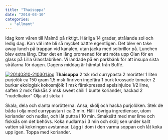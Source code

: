 ```yaml
---
title: "Thaisoppa"
date: "2014-03-10"
categories: 
  - "allmant"
---
```


Idag kom våren till Malmö på riktigt. Härliga 14 grader, strålande sol och ledig dag. Kan väl inte bli så mycket bättre egentligen. Det blev en take away lunch på trappan vid kanalen, utan jacka med solbrillor på. Lunchen blev extra lång. Efter det en lång promenad för att möta upp Olan för en glass på Lilla Glassfabriken. Vi landade på en parkbänk för att insupa sista strålarna för dagen. Dagens middag är hämtat från Buffé.  
  
[![20140310-210301.jpg](/static/img/20140310-210301.jpg)](http://import.local/wp-content/uploads/2014/03/20140310-210301.jpg) **Thaisoppa** 2 tsk röd currypasta 2 morötter 1 liten purjolök ca 150 gram 1,5 msk finriven ingefära 1 burk krossade tomater 2 burkar ekologisk kokosmjölk 1 msk färskpressad apelsinjuice 1/2 lime, saften 2 msk fisksås 2 msk sweet chili 1 bunte koriander, hackad 2 "nudelkakor" Olja att steka i

Skala, dela och slanta morötterna. Ansa, skölj och hacka purjolöken. Stek de båda i olja med currypastan i ca 3 min. Häll i övriga ingredienser, utom koriander och nudlar, och låt puttra i 10 min. Smaksätt med mer lime och fisksås om det behövs. Koka nudlarna i 3 min och skölj sen under kallt vatten så kokningen avstannar. Lägg i dom i den varma soppan och låt koka upp igen. Toppa med koriander.
